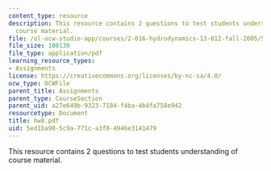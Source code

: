```yaml
---
content_type: resource
description: This resource contains 2 questions to test students understanding of
  course material.
file: /ol-ocw-studio-app/courses/2-016-hydrodynamics-13-012-fall-2005/5ed1ba905c9a771ca3f84946e3141479_hw8.pdf
file_size: 108139
file_type: application/pdf
learning_resource_types:
- Assignments
license: https://creativecommons.org/licenses/by-nc-sa/4.0/
ocw_type: OCWFile
parent_title: Assignments
parent_type: CourseSection
parent_uid: a27e649b-9323-7184-f4ba-4b4fa758e942
resourcetype: Document
title: hw8.pdf
uid: 5ed1ba90-5c9a-771c-a3f8-4946e3141479
---
```

This resource contains 2 questions to test students understanding of course material.